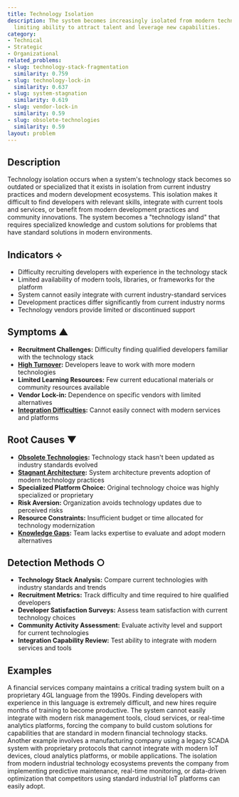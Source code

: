 ```yaml
---
title: Technology Isolation
description: The system becomes increasingly isolated from modern technology stacks,
  limiting ability to attract talent and leverage new capabilities.
category:
- Technical
- Strategic
- Organizational
related_problems:
- slug: technology-stack-fragmentation
  similarity: 0.759
- slug: technology-lock-in
  similarity: 0.637
- slug: system-stagnation
  similarity: 0.619
- slug: vendor-lock-in
  similarity: 0.59
- slug: obsolete-technologies
  similarity: 0.59
layout: problem
---
```


## Description

Technology isolation occurs when a system's technology stack becomes so outdated or specialized that it exists in isolation from current industry practices and modern development ecosystems. This isolation makes it difficult to find developers with relevant skills, integrate with current tools and services, or benefit from modern development practices and community innovations. The system becomes a "technology island" that requires specialized knowledge and custom solutions for problems that have standard solutions in modern environments.

## Indicators ⟡

- Difficulty recruiting developers with experience in the technology stack
- Limited availability of modern tools, libraries, or frameworks for the platform
- System cannot easily integrate with current industry-standard services
- Development practices differ significantly from current industry norms
- Technology vendors provide limited or discontinued support

## Symptoms ▲

- **Recruitment Challenges:** Difficulty finding qualified developers familiar with the technology stack
- **[High Turnover](high-turnover.md):** Developers leave to work with more modern technologies
- **Limited Learning Resources:** Few current educational materials or community resources available
- **Vendor Lock-in:** Dependence on specific vendors with limited alternatives
- **[Integration Difficulties](integration-difficulties.md):** Cannot easily connect with modern services and platforms

## Root Causes ▼

- **[Obsolete Technologies](obsolete-technologies.md):** Technology stack hasn't been updated as industry standards evolved
- **[Stagnant Architecture](stagnant-architecture.md):** System architecture prevents adoption of modern technology practices
- **Specialized Platform Choice:** Original technology choice was highly specialized or proprietary
- **Risk Aversion:** Organization avoids technology updates due to perceived risks
- **Resource Constraints:** Insufficient budget or time allocated for technology modernization
- **[Knowledge Gaps](knowledge-gaps.md):** Team lacks expertise to evaluate and adopt modern alternatives

## Detection Methods ○

- **Technology Stack Analysis:** Compare current technologies with industry standards and trends
- **Recruitment Metrics:** Track difficulty and time required to hire qualified developers
- **Developer Satisfaction Surveys:** Assess team satisfaction with current technology choices
- **Community Activity Assessment:** Evaluate activity level and support for current technologies
- **Integration Capability Review:** Test ability to integrate with modern services and tools

## Examples

A financial services company maintains a critical trading system built on a proprietary 4GL language from the 1990s. Finding developers with experience in this language is extremely difficult, and new hires require months of training to become productive. The system cannot easily integrate with modern risk management tools, cloud services, or real-time analytics platforms, forcing the company to build custom solutions for capabilities that are standard in modern financial technology stacks. Another example involves a manufacturing company using a legacy SCADA system with proprietary protocols that cannot integrate with modern IoT devices, cloud analytics platforms, or mobile applications. The isolation from modern industrial technology ecosystems prevents the company from implementing predictive maintenance, real-time monitoring, or data-driven optimization that competitors using standard industrial IoT platforms can easily adopt.